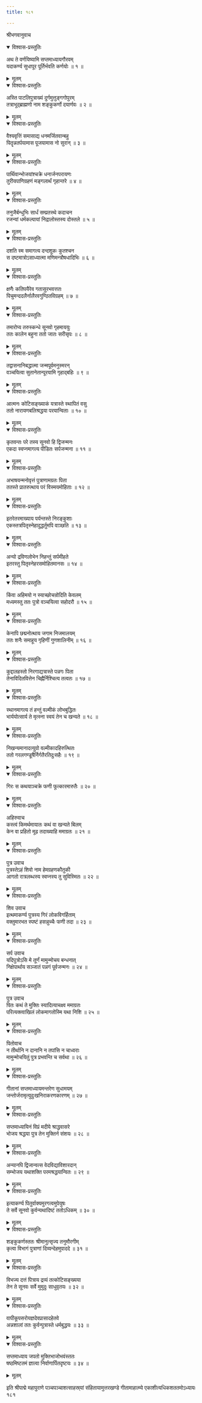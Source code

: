 ```yaml
---
title: १८१

---
```

श्रीभगवानुवाच  

<details open><summary>विश्वास-प्रस्तुतिः</summary>

अथ ते वर्णयिष्यामि सप्तमाध्यायगौरवम्  
यदाकर्ण्य सुधापूर पूर्तिर्भवति कर्णयोः ॥ १ ॥
</details>

<details><summary>मूलम्</summary>

अथ ते वर्णयिष्यामि सप्तमाध्यायगौरवम्  
यदाकर्ण्य सुधापूर पूर्तिर्भवति कर्णयोः ॥ १ ॥
</details>



<details open><summary>विश्वास-प्रस्तुतिः</summary>

अस्ति पाटलिपुत्राख्यं दुर्गमुत्तुङ्गगोपुरम्  
तत्राभूद्ब्राह्मणो नाम शङ्कुकर्णो दयार्णवः ॥ २ ॥
</details>

<details><summary>मूलम्</summary>

अस्ति पाटलिपुत्राख्यं दुर्गमुत्तुङ्गगोपुरम्  
तत्राभूद्ब्राह्मणो नाम शङ्कुकर्णो दयार्णवः ॥ २ ॥
</details>



<details open><summary>विश्वास-प्रस्तुतिः</summary>

वैश्यवृत्तिं समासाद्य धनमर्जितवान्बहु  
पितॄन्नतर्पयामास पूजयामास नो सुरान् ॥ ३ ॥
</details>

<details><summary>मूलम्</summary>

वैश्यवृत्तिं समासाद्य धनमर्जितवान्बहु  
पितॄन्नतर्पयामास पूजयामास नो सुरान् ॥ ३ ॥
</details>



<details open><summary>विश्वास-प्रस्तुतिः</summary>

पार्थिवान्भोजयांश्चक्रे धनार्जनपरायणः  
तुरीयपाणिग्रहणं मङ्गलार्थं गृहान्तरे ॥ ४ ॥
</details>

<details><summary>मूलम्</summary>

पार्थिवान्भोजयांश्चक्रे धनार्जनपरायणः  
तुरीयपाणिग्रहणं मङ्गलार्थं गृहान्तरे ॥ ४ ॥
</details>



<details open><summary>विश्वास-प्रस्तुतिः</summary>

तनुजैर्बन्धुभिः सार्धं सम्प्रतस्थे कदाचन  
रजन्यां धर्मकल्पायां निद्रालोस्तस्य दोस्तले ॥ ५ ॥
</details>

<details><summary>मूलम्</summary>

तनुजैर्बन्धुभिः सार्धं सम्प्रतस्थे कदाचन  
रजन्यां धर्मकल्पायां निद्रालोस्तस्य दोस्तले ॥ ५ ॥
</details>



<details open><summary>विश्वास-प्रस्तुतिः</summary>

दशति स्म समागत्य दन्दशूकः कुतश्चन  
स दष्टमात्रोऽसाध्यात्मा मणिमन्त्रौषधादिभिः ॥ ६ ॥
</details>

<details><summary>मूलम्</summary>

दशति स्म समागत्य दन्दशूकः कुतश्चन  
स दष्टमात्रोऽसाध्यात्मा मणिमन्त्रौषधादिभिः ॥ ६ ॥
</details>



<details open><summary>विश्वास-प्रस्तुतिः</summary>

क्षणैः कतिपयैरेव गतासुरभवत्ततः  
पिचुमन्ददलैर्नालैरवगुण्ठितविग्रहम् ॥ ७ ॥
</details>

<details><summary>मूलम्</summary>

क्षणैः कतिपयैरेव गतासुरभवत्ततः  
पिचुमन्ददलैर्नालैरवगुण्ठितविग्रहम् ॥ ७ ॥
</details>



<details open><summary>विश्वास-प्रस्तुतिः</summary>

तमारोप्य तरुस्कन्धे सूनवो गृहमाययुः  
ततः कालेन बहुना ततो जातः सरीसृपः ॥ ८ ॥
</details>

<details><summary>मूलम्</summary>

तमारोप्य तरुस्कन्धे सूनवो गृहमाययुः  
ततः कालेन बहुना ततो जातः सरीसृपः ॥ ८ ॥
</details>



<details open><summary>विश्वास-प्रस्तुतिः</summary>

तद्वासनानिबद्धात्मा जन्मपूर्वमनुस्मरन्  
वञ्चयित्वा सुतानेतान्पूरयामि गृहाद्बहिः ॥ ९ ॥
</details>

<details><summary>मूलम्</summary>

तद्वासनानिबद्धात्मा जन्मपूर्वमनुस्मरन्  
वञ्चयित्वा सुतानेतान्पूरयामि गृहाद्बहिः ॥ ९ ॥
</details>



<details open><summary>विश्वास-प्रस्तुतिः</summary>

आत्मनः कोटिसङ्ख्याकं यत्रास्ते स्थापितं वसु  
ततो नारायणबलिश्रद्धया परयान्विताः ॥ १० ॥
</details>

<details><summary>मूलम्</summary>

आत्मनः कोटिसङ्ख्याकं यत्रास्ते स्थापितं वसु  
ततो नारायणबलिश्रद्धया परयान्विताः ॥ १० ॥
</details>



<details open><summary>विश्वास-प्रस्तुतिः</summary>

कृतवन्तः परे तस्य सूनवो हि द्विजन्मनः  
एकदा स्वप्नमागत्य पीडितः सर्पजन्मना ॥ ११ ॥
</details>

<details><summary>मूलम्</summary>

कृतवन्तः परे तस्य सूनवो हि द्विजन्मनः  
एकदा स्वप्नमागत्य पीडितः सर्पजन्मना ॥ ११ ॥
</details>



<details open><summary>विश्वास-प्रस्तुतिः</summary>

अभाषयन्मनोवृत्तं पुत्राणामग्रतः पिता  
ततस्ते प्रातरुत्थाय परं विस्मयमोहिताः ॥ १२ ॥
</details>

<details><summary>मूलम्</summary>

अभाषयन्मनोवृत्तं पुत्राणामग्रतः पिता  
ततस्ते प्रातरुत्थाय परं विस्मयमोहिताः ॥ १२ ॥
</details>



<details open><summary>विश्वास-प्रस्तुतिः</summary>

इतरेतरमाख्याय पर्यन्तस्ते निरङ्कुशाः  
एकस्तत्रपितृस्नेहादुद्धर्तुमपि वाञ्छति ॥ १३ ॥
</details>

<details><summary>मूलम्</summary>

इतरेतरमाख्याय पर्यन्तस्ते निरङ्कुशाः  
एकस्तत्रपितृस्नेहादुद्धर्तुमपि वाञ्छति ॥ १३ ॥
</details>



<details open><summary>विश्वास-प्रस्तुतिः</summary>

अन्यो द्रविणलोभेन निहन्तुं सर्पमीहते  
इतरस्तु पितृस्नेहरसमोहितमानसः ॥ १४ ॥
</details>

<details><summary>मूलम्</summary>

अन्यो द्रविणलोभेन निहन्तुं सर्पमीहते  
इतरस्तु पितृस्नेहरसमोहितमानसः ॥ १४ ॥
</details>



<details open><summary>विश्वास-प्रस्तुतिः</summary>

किंवा अहिमयो न स्याच्छोचन्रोदिति केवलम्  
मध्यमस्तु ततः पुत्रो वञ्चयित्वा सहोदरौ ॥ १५ ॥
</details>

<details><summary>मूलम्</summary>

किंवा अहिमयो न स्याच्छोचन्रोदिति केवलम्  
मध्यमस्तु ततः पुत्रो वञ्चयित्वा सहोदरौ ॥ १५ ॥
</details>



<details open><summary>विश्वास-प्रस्तुतिः</summary>

केनापि छद्मनोत्थाय जगाम निजमालयम्  
ततः शनैः समाहूय गृहिणीं गुणशालिनीम् ॥ १६ ॥
</details>

<details><summary>मूलम्</summary>

केनापि छद्मनोत्थाय जगाम निजमालयम्  
ततः शनैः समाहूय गृहिणीं गुणशालिनीम् ॥ १६ ॥
</details>



<details open><summary>विश्वास-प्रस्तुतिः</summary>

कुद्दालहस्तो निरगाद्यत्रास्ते पन्नगः पिता  
तेनाविदितवित्तेन चिह्नैर्निश्चित्य तत्वतः ॥ १७ ॥
</details>

<details><summary>मूलम्</summary>

कुद्दालहस्तो निरगाद्यत्रास्ते पन्नगः पिता  
तेनाविदितवित्तेन चिह्नैर्निश्चित्य तत्वतः ॥ १७ ॥
</details>



<details open><summary>विश्वास-प्रस्तुतिः</summary>

स्थानमागत्य तं हन्तुं वल्मीकं लोभबुद्धितः  
भार्ययोत्सार्य ते मृत्स्ना स्वयं तेन च खन्यते ॥ १८ ॥
</details>

<details><summary>मूलम्</summary>

स्थानमागत्य तं हन्तुं वल्मीकं लोभबुद्धितः  
भार्ययोत्सार्य ते मृत्स्ना स्वयं तेन च खन्यते ॥ १८ ॥
</details>



<details open><summary>विश्वास-प्रस्तुतिः</summary>

निखन्यमानादत्युग्रो वल्मीकादहिरुत्थितः  
ततो गरलगण्डूषैर्निर्गतैरतिदुःसहैः ॥ १९ ॥
</details>

<details><summary>मूलम्</summary>

निखन्यमानादत्युग्रो वल्मीकादहिरुत्थितः  
ततो गरलगण्डूषैर्निर्गतैरतिदुःसहैः ॥ १९ ॥
</details>



<details open><summary>विश्वास-प्रस्तुतिः</summary>

गिरः स कथयाञ्चक्रे फणी फूत्कारमारुतैः ॥ २० ॥
</details>

<details><summary>मूलम्</summary>

गिरः स कथयाञ्चक्रे फणी फूत्कारमारुतैः ॥ २० ॥
</details>



<details open><summary>विश्वास-प्रस्तुतिः</summary>

अहिरुवाच  
कस्त्वं किमर्थमायातः कथं वा खन्यते बिलम्  
केन वा प्रहितो मूढ तदाख्याहि ममाग्रतः ॥ २१ ॥
</details>

<details><summary>मूलम्</summary>

अहिरुवाच  
कस्त्वं किमर्थमायातः कथं वा खन्यते बिलम्  
केन वा प्रहितो मूढ तदाख्याहि ममाग्रतः ॥ २१ ॥
</details>



<details open><summary>विश्वास-प्रस्तुतिः</summary>

पुत्र उवाच  
पुत्रस्तेऽहं शिवो नाम हेमग्रहणकौतुकी  
आगतो रात्रलब्धस्य स्वप्नस्य तु सुविस्मितः ॥ २२ ॥
</details>

<details><summary>मूलम्</summary>

पुत्र उवाच  
पुत्रस्तेऽहं शिवो नाम हेमग्रहणकौतुकी  
आगतो रात्रलब्धस्य स्वप्नस्य तु सुविस्मितः ॥ २२ ॥
</details>



<details open><summary>विश्वास-प्रस्तुतिः</summary>

शिव उवाच  
इत्थमाकर्ण्य पुत्रस्य गिरं लोकविगर्हिताम्  
वक्तुमारभत स्पष्टं हसन्नुच्चैः फणी तदा ॥ २३ ॥
</details>

<details><summary>मूलम्</summary>

शिव उवाच  
इत्थमाकर्ण्य पुत्रस्य गिरं लोकविगर्हिताम्  
वक्तुमारभत स्पष्टं हसन्नुच्चैः फणी तदा ॥ २३ ॥
</details>



<details open><summary>विश्वास-प्रस्तुतिः</summary>

सर्प उवाच  
यदिपुत्रोऽसि मे तूर्णं मामुन्मोचय बन्धनात्  
निक्षेपार्थाय सञ्जातं पन्नगं पूर्वजन्मनः ॥ २४ ॥
</details>

<details><summary>मूलम्</summary>

सर्प उवाच  
यदिपुत्रोऽसि मे तूर्णं मामुन्मोचय बन्धनात्  
निक्षेपार्थाय सञ्जातं पन्नगं पूर्वजन्मनः ॥ २४ ॥
</details>



<details open><summary>विश्वास-प्रस्तुतिः</summary>

पुत्र उवाच  
पितः कथं ते मुक्तिः स्यादित्याचक्ष्व ममाग्रतः  
परित्यक्त्वाखिलं लोकमागतोस्मि यथा निशि ॥ २५ ॥
</details>

<details><summary>मूलम्</summary>

पुत्र उवाच  
पितः कथं ते मुक्तिः स्यादित्याचक्ष्व ममाग्रतः  
परित्यक्त्वाखिलं लोकमागतोस्मि यथा निशि ॥ २५ ॥
</details>



<details open><summary>विश्वास-प्रस्तुतिः</summary>

पितोवाच  
न तीर्थानि न दानानि न तपांसि न चाध्वराः  
मामुन्मोचयितुं पुत्र प्रभवन्ति च सर्वथा ॥ २६ ॥
</details>

<details><summary>मूलम्</summary>

पितोवाच  
न तीर्थानि न दानानि न तपांसि न चाध्वराः  
मामुन्मोचयितुं पुत्र प्रभवन्ति च सर्वथा ॥ २६ ॥
</details>



<details open><summary>विश्वास-प्रस्तुतिः</summary>

गीतानां सप्तमाध्यायमन्तरेण सुधामयम्  
जन्तोर्जरामृत्युदुःखनिराकरणकारणम् ॥ २७ ॥
</details>

<details><summary>मूलम्</summary>

गीतानां सप्तमाध्यायमन्तरेण सुधामयम्  
जन्तोर्जरामृत्युदुःखनिराकरणकारणम् ॥ २७ ॥
</details>



<details open><summary>विश्वास-प्रस्तुतिः</summary>

सप्तमाध्यायिनं विप्रं मदीये श्राद्धवासरे  
भोजय श्रद्धया पुत्र तेन मुक्तिर्न संशयः ॥ २८ ॥
</details>

<details><summary>मूलम्</summary>

सप्तमाध्यायिनं विप्रं मदीये श्राद्धवासरे  
भोजय श्रद्धया पुत्र तेन मुक्तिर्न संशयः ॥ २८ ॥
</details>



<details open><summary>विश्वास-प्रस्तुतिः</summary>

अन्यानपि द्विजान्वत्स वेदविद्याविशारदान्  
सम्भोजय यथाशक्ति परमश्रद्धयान्वितः ॥ २९ ॥
</details>

<details><summary>मूलम्</summary>

अन्यानपि द्विजान्वत्स वेदविद्याविशारदान्  
सम्भोजय यथाशक्ति परमश्रद्धयान्वितः ॥ २९ ॥
</details>



<details open><summary>विश्वास-प्रस्तुतिः</summary>

इत्याकर्ण्य पितुर्वाक्यमुरगत्वमुपेयुषः  
ते सर्वे सूनवो कुर्वन्यथादिष्टं ततोऽधिकम् ॥ ३० ॥
</details>

<details><summary>मूलम्</summary>

इत्याकर्ण्य पितुर्वाक्यमुरगत्वमुपेयुषः  
ते सर्वे सूनवो कुर्वन्यथादिष्टं ततोऽधिकम् ॥ ३० ॥
</details>



<details open><summary>विश्वास-प्रस्तुतिः</summary>

शङ्कुकर्णस्ततः श्रीमानुत्सृज्य तनुमौरगीम्  
कृत्वा विभागं पुत्राणां दिव्यन्देहमुपाददे ॥ ३१ ॥
</details>

<details><summary>मूलम्</summary>

शङ्कुकर्णस्ततः श्रीमानुत्सृज्य तनुमौरगीम्  
कृत्वा विभागं पुत्राणां दिव्यन्देहमुपाददे ॥ ३१ ॥
</details>



<details open><summary>विश्वास-प्रस्तुतिः</summary>

विभज्य दत्तं पित्राय द्रव्यं तत्कोटिसङ्ख्यया  
तेन ते सूनवः सर्वे मुमुदुः साधुवृतयः ॥ ३२ ॥
</details>

<details><summary>मूलम्</summary>

विभज्य दत्तं पित्राय द्रव्यं तत्कोटिसङ्ख्यया  
तेन ते सूनवः सर्वे मुमुदुः साधुवृतयः ॥ ३२ ॥
</details>



<details open><summary>विश्वास-प्रस्तुतिः</summary>

वापीकूपसरोयज्ञदेवप्रासादहेतवे  
अन्नशालां ततः कुर्वन्पुत्रास्ते धर्मबुद्धयः ॥ ३३ ॥
</details>

<details><summary>मूलम्</summary>

वापीकूपसरोयज्ञदेवप्रासादहेतवे  
अन्नशालां ततः कुर्वन्पुत्रास्ते धर्मबुद्धयः ॥ ३३ ॥
</details>



<details open><summary>विश्वास-प्रस्तुतिः</summary>

सप्तमाध्याय जपतो मुक्तिभाजोभवंस्ततः  
षष्ठमिष्टतमं ज्ञात्वा निर्वाणार्पितदृष्टयः ॥ ३४ ॥
</details>

<details><summary>मूलम्</summary>

सप्तमाध्याय जपतो मुक्तिभाजोभवंस्ततः  
षष्ठमिष्टतमं ज्ञात्वा निर्वाणार्पितदृष्टयः ॥ ३४ ॥
</details>


इति श्रीपाद्मे महापुराणे पञ्चपञ्चाशत्साहस्र्यां संहितायामुत्तरखण्डे गीतामाहात्म्ये एकाशीत्यधिकशततमोऽध्यायः १८१